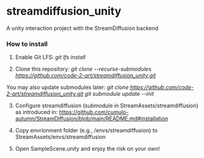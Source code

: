 # streamdiffusion_unity
A unity interaction project with the StreamDiffusion backend

### How to install

1. Enable Git LFS:
<em>git lfs install</em>

2. Clone this repository:
<em>git clone --recurse-submodules https://github.com/code-2-art/streamdiffusion_unity.git</em>

You may also update submodules later:
<em>git clone https://github.com/code-2-art/streamdiffusion_unity.git</em>
<em>git submodule update --init</em>

3. Configure streamdiffusion (submodule in StreamAssets/streamdiffusion) as introduced in:
https://github.com/cumulo-autumn/StreamDiffusion/blob/main/README.md#installation

4. Copy envrionment folder (e.g., <anaconda>/envs/streamdiffusion) to StreamAssets/envs/streamdiffusion

5. Open SampleScene.unity and enjoy the risk on your own!
